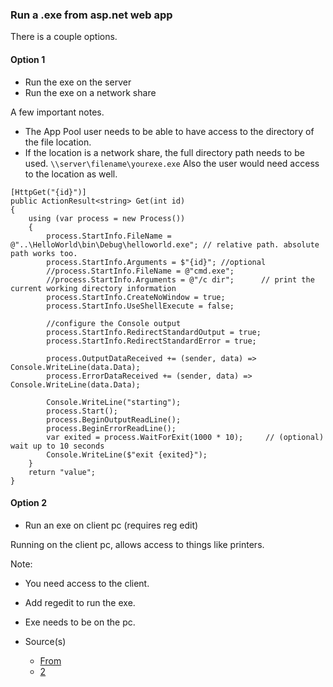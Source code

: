 ### Run a .exe from asp.net web app

There is a couple options.

#### Option 1
- Run the exe on the server
- Run the exe on a network share

A few important notes.
- The App Pool user needs to be able to have access to the directory of the file location.
- If the location is a network share, the full directory path needs to be used. `\\server\filename\yourexe.exe` Also the user would need access to the location as well.

```
[HttpGet("{id}")]
public ActionResult<string> Get(int id)
{
    using (var process = new Process())
    {
        process.StartInfo.FileName = @"..\HelloWorld\bin\Debug\helloworld.exe"; // relative path. absolute path works too.
        process.StartInfo.Arguments = $"{id}"; //optional
        //process.StartInfo.FileName = @"cmd.exe";
        //process.StartInfo.Arguments = @"/c dir";      // print the current working directory information
        process.StartInfo.CreateNoWindow = true;
        process.StartInfo.UseShellExecute = false;

        //configure the Console output
        process.StartInfo.RedirectStandardOutput = true;
        process.StartInfo.RedirectStandardError = true;

        process.OutputDataReceived += (sender, data) => Console.WriteLine(data.Data);
        process.ErrorDataReceived += (sender, data) => Console.WriteLine(data.Data);

        Console.WriteLine("starting");
        process.Start();
        process.BeginOutputReadLine();
        process.BeginErrorReadLine();
        var exited = process.WaitForExit(1000 * 10);     // (optional) wait up to 10 seconds
        Console.WriteLine($"exit {exited}");
    }
    return "value";
}
```

#### Option 2
- Run an exe on client pc (requires reg edit)

Running on the client pc, allows access to things like printers.

Note:
- You need access to the client.
- Add regedit to run the exe.
- Exe needs to be on the pc.



- Source(s)
  - [From](https://codeburst.io/run-an-external-executable-in-asp-net-core-5c2f8b6cacd9)
  - [2](link2)
